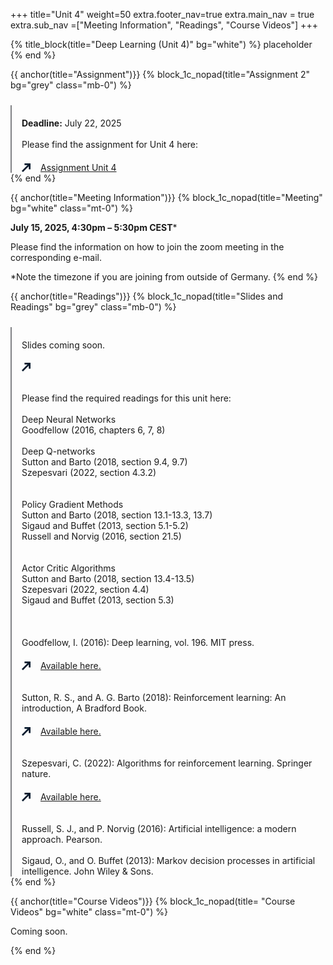 +++
title="Unit 4"
weight=50
extra.footer_nav=true
extra.main_nav = true
extra.sub_nav =["Meeting Information", "Readings", "Course Videos"]
+++

{% title_block(title="Deep Learning (Unit 4)" bg="white") %}
placeholder
{% end %}


{{ anchor(title="Assignment")}}
{% block_1c_nopad(title="Assignment 2" bg="grey" class="mb-0") %}
<div class="w-full text-left" style="display: flex;">
    <!-- Left vertical line -->
    <div style="border-left: 2.5px solid #808285; padding-left: 16px;  margin-top: 10px">
        <!-- Full report section -->
        <div style="display: flex; align-items: center; justify-content: left; margin-top: 20px;">
            <a class="text font-bold" style="text-decoration: none;">
            <strong>Deadline:</strong> July 22, 2025<br><br>
                Please find the assignment for Unit 4 here:
            </a>
        </div>
        <div style="display: flex; align-items: center; justify-content: left; margin-top: 20px;">
            <span style="margin-right: 16px;">
                <svg width="14" height="14" viewBox="0 0 14 14" fill="none" xmlns="http://www.w3.org/2000/svg">
                    <path d="M14 9.52655H11.2609V2.76181H4.43671V0H14V9.52655Z" fill="#071A2D"/>
                    <path d="M11.5818 0.368914L-0.000976562 12.0476L1.93586 14.0005L13.5186 2.32179L11.5818 0.368914Z" fill="#071A2D"/>
                </svg>
            </span>
            <a href="https://berd-nfdi.github.io/BERD-Reinforcement-Learning/assignment2/" download class="text-blue-500">
                Assignment Unit 4
            </a>
        </div>
    </div>
</div>
{% end %}

{{ anchor(title="Meeting Information")}}
{% block_1c_nopad(title="Meeting" bg="white" class="mt-0") %}

**July 15, 2025, 4:30pm – 5:30pm CEST***

Please find the information on how to join the zoom meeting in the corresponding e-mail.

*Note the timezone if you are joining from outside of Germany.
{% end %}

{{ anchor(title="Readings")}}
{% block_1c_nopad(title="Slides and Readings" bg="grey" class="mb-0") %}
<div class="w-full text-left" style="display: flex;">
    <!-- Left vertical line -->
    <div style="border-left: 2.5px solid #808285; padding-left: 16px;  margin-top: 10px">
        <!-- Full report section -->
        <div style="display: flex; align-items: center; justify-content: left; margin-top: 20px;">
            <a class="text font-bold" style="text-decoration: none;">
                Slides coming soon.
            </a>
        </div>
        <div style="display: flex; align-items: center; justify-content: left; margin-top: 20px;">
            <span style="margin-right: 16px;">
                <svg width="14" height="14" viewBox="0 0 14 14" fill="none" xmlns="http://www.w3.org/2000/svg">
                    <path d="M14 9.52655H11.2609V2.76181H4.43671V0H14V9.52655Z" fill="#071A2D"/>
                    <path d="M11.5818 0.368914L-0.000976562 12.0476L1.93586 14.0005L13.5186 2.32179L11.5818 0.368914Z" fill="#071A2D"/>
                </svg>
            </span>
            <a href="" download class="text-blue-500">
            </a>
        </div>
        <br><br>
        <!-- Citation section -->
        <a class="text font-bold" style="text-decoration: none;">
            Please find the required readings for this unit here:
        </a>
        <br><br>
        <a class="text font-bold" style="text-decoration: none;">
            Deep Neural Networks
        </a>
        <br>
             <span>
                Goodfellow (2016, chapters 6, 7, 8)
            </span>
        <br><br>
         <a class="text font-bold" style="text-decoration: none;">
            Deep Q-networks
        </a>
        <br>
        <span>
        Sutton and Barto (2018, section 9.4, 9.7) <br>
        Szepesvari (2022, section 4.3.2) <br>
        </span>
         <br><br>
         <a class="text font-bold" style="text-decoration: none;">
            Policy Gradient Methods
        </a>
        <br>
        <span>
        Sutton and Barto (2018, section 13.1-13.3, 13.7) <br>
        Sigaud and Buffet (2013, section 5.1-5.2) <br>
        Russell and Norvig (2016, section 21.5) <br>
        </span>
         <br><br>
         <a class="text font-bold" style="text-decoration: none;">
            Actor Critic Algorithms
        </a>
        <br>
        <span>
        Sutton and Barto (2018, section 13.4-13.5) <br>
        Szepesvari (2022, section 4.4) <br>
        Sigaud and Buffet (2013, section 5.3) <br>
        </span>
        <br><br><br>
        <span>
        Goodfellow, I. (2016): Deep learning, vol. 196. MIT press.
        </span>
        <div style="display: flex; align-items: center; justify-content: left; margin-top: 20px; margin-bottom: 0px">
            <span style="margin-right: 16px;">
                <svg width="14" height="14" viewBox="0 0 14 14" fill="none" xmlns="http://www.w3.org/2000/svg">
                    <path d="M14 9.52655H11.2609V2.76181H4.43671V0H14V9.52655Z" fill="#071A2D"/>
                    <path d="M11.5818 0.368914L-0.000976562 12.0476L1.93586 14.0005L13.5186 2.32179L11.5818 0.368914Z" fill="#071A2D"/>
                </svg>
            </span>
           <a href="http://deeplearningbook.org/" download class="text-blue-500">
               Available here.
            </a>
        </div>
        <br><br>
        <span>
        Sutton, R. S., and A. G. Barto (2018): Reinforcement learning: An introduction, A Bradford Book.
        </span>
         <div style="display: flex; align-items: center; justify-content: left; margin-top: 20px;">
            <span style="margin-right: 16px;">
                <svg width="14" height="14" viewBox="0 0 14 14" fill="none" xmlns="http://www.w3.org/2000/svg">
                    <path d="M14 9.52655H11.2609V2.76181H4.43671V0H14V9.52655Z" fill="#071A2D"/>
                    <path d="M11.5818 0.368914L-0.000976562 12.0476L1.93586 14.0005L13.5186 2.32179L11.5818 0.368914Z" fill="#071A2D"/>
                </svg>
            </span>
            <a href="http://incompleteideas.net/book/the-book-2nd.html" download class="text-blue-500">
                Available here.
            </a>
        </div>
        <br><br>
         <span>
        Szepesvari, C. (2022): Algorithms for reinforcement learning. Springer nature.
        </span>
        <div style="display: flex; align-items: center; justify-content: left; margin-top: 20px; margin-bottom: 0px">
            <span style="margin-right: 16px;">
                <svg width="14" height="14" viewBox="0 0 14 14" fill="none" xmlns="http://www.w3.org/2000/svg">
                    <path d="M14 9.52655H11.2609V2.76181H4.43671V0H14V9.52655Z" fill="#071A2D"/>
                    <path d="M11.5818 0.368914L-0.000976562 12.0476L1.93586 14.0005L13.5186 2.32179L11.5818 0.368914Z" fill="#071A2D"/>
                </svg>
            </span>
           <a href="https://sites.ualberta.ca/~szepesva/RLBook.html" download class="text-blue-500">
               Available here.
            </a>
        </div>
        <br><br>
        <span>
        Russell, S. J., and P. Norvig (2016): Artificial intelligence: a modern approach. Pearson.
        </span>
        <br><br>
        <span>
        Sigaud, O., and O. Buffet (2013): Markov decision processes in artificial intelligence. John Wiley & Sons.
        </span>
        <br>
    </div>
</div>
{% end %}

{{ anchor(title="Course Videos")}}
{% block_1c_nopad(title= "Course Videos" bg="white" class="mt-0") %}

Coming soon. 

{% end %}
